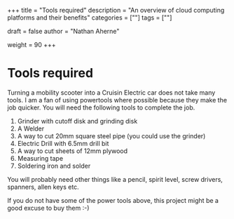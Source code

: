 +++
title = "Tools required"
description = "An overview of cloud computing platforms and their benefits"
categories = [""]
tags = [""]

draft = false
author = "Nathan Aherne"

weight = 90
+++

# Tools required

Turning a mobility scooter into a Cruisin Electric car does not take many tools. I am a fan of using powertools where possible because they make the job quicker. You will need the following tools to complete the job.

1. Grinder with cutoff disk and grinding disk
2. A Welder
3. A way to cut 20mm square steel pipe (you could use the grinder)
4. Electric Drill with 6.5mm drill bit
5. A way to cut sheets of 12mm plywood
6. Measuring tape
7. Soldering iron and solder

You will probably need other things like a pencil, spirit level, screw drivers, spanners, allen keys etc.

If you do not have some of the power tools above, this project might be a good excuse to buy them :-)